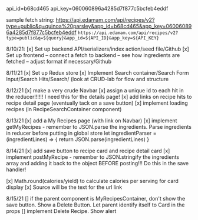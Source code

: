api_id=b68cd465
api_key=060060896a4285d7f877c5bcfeb4eddf

sample fetch string:
https://api.edamam.com/api/recipes/v2?type=public&q=quinoa%20parsley&app_id=b68cd465&app_key=060060896a4285d7f877c5bcfeb4eddf
`https://api.edamam.com/api/recipes/v2?type=public&q=${query}&app_id=${API_ID}&app_key=${API_KEY}`




8/10/21:
[x] Set up backend API/serializers/index action/seed file/Github
[x] Set up frontend – connect a fetch to backend – see how ingredients are fetched – adjust format if necessary/Github

8/11/21
[x] Set up Redux store
[x] Implement Search container/Search Form Input/Search Hits/Search/ (look at CRUD-lab for flow and structure

8/12/21
[x] make a very crude Navbar
[x] assign a unique id to each hit in the reducer!!!!!!  I need this for the details page!
[x] add links on recipe hits to recipe detail page (eventually tack on a save button)
[x] implement loading recipes (in RecipeSearchContainer component)


8/13/21
[x] add a My Recipes page (with link on Navbar)
[x] implement getMyRecipes - remember to JSON.parse the ingredients. Parse ingredients in reducer before putting in global store
    let ingredientParser = (ingredientLines) => {
        return JSON.parse(ingredientLines)
    }

8/14/21
[x] add save button to recipe card and recipe detail card 
[x] implement postMyRecipe - remember to JSON.stringify the ingredients array and adding it back to the object BEFORE posting!!! Do this in the save handler!

[x] Math.round(calories/yield) to calculate calories per serving for card display
[x] Source will be the text for the url link

8/15/21
[] if the parent component is MyRecipesContainer, don't show the save button.  Show a Delete Button.  Let parent identify itself to Card in the props
[] implement Delete Recipe.  Show alert
